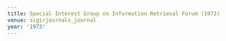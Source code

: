 ```yaml
---
title: Special Interest Group on Information Retrieval Forum (1973)
venue: sigirjournals_journal
year: '1973'
---
```

